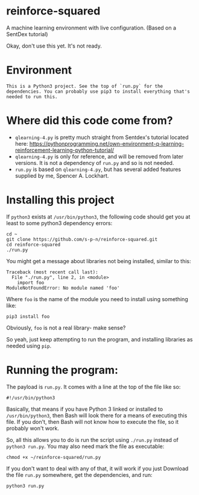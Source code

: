 # reinforce-squared
A machine learning environment with live configuration. (Based on a SentDex tutorial)

Okay, don't use this yet. It's not ready.

# Environment
	This is a Python3 project. See the top of `run.py` for the dependencies. You can probably use pip3 to install everything that's needed to run this.

# Where did this code come from?
* `qlearning-4.py` is pretty much straight from Sentdex's tutorial located here: https://pythonprogramming.net/own-environment-q-learning-reinforcement-learning-python-tutorial/
* `qlearning-4.py` is only for reference, and will be removed from later versions. It is not a dependency of `run.py` and so is not needed.
* `run.py` is based on `qlearning-4.py`, but has several added features supplied by me, Spencer A. Lockhart. 

# Installing this project
If `python3` exists at `/usr/bin/python3`, the following code should get you at least to some python3 dependency errors:
```
cd ~
git clone https://github.com/s-p-n/reinforce-squared.git
cd reinforce-squared
./run.py
```
You might get a message about libraries not being installed, similar to this:
```
Traceback (most recent call last):
  File "./run.py", line 2, in <module>
    import foo
ModuleNotFoundError: No module named 'foo'
```
Where `foo` is the name of the module you need to install using something like:
```
pip3 install foo
``` 

Obviously, `foo` is not a real library- make sense?

So yeah, just keep attempting to run the program, and installing libraries as needed using `pip`.

# Running the program:
The payload is `run.py`. It comes with a line at the top of the file like so:
```
#!/usr/bin/python3
```
Basically, that means if you have Python 3 linked or installed to `/usr/bin/python3`, then Bash will look there for a means of executing this file. If you don't, then Bash will not know how to execute the file, so it probably won't work.

So, all this allows you to do is run the script using `./run.py` instead of `python3 run.py`. You may also need mark the file as executable:
```
chmod +x ~/reinforce-squared/run.py
```

If you don't want to deal with any of that, it will work if you just Download the file `run.py` somewhere, get the dependencies, and run:
```
python3 run.py
```